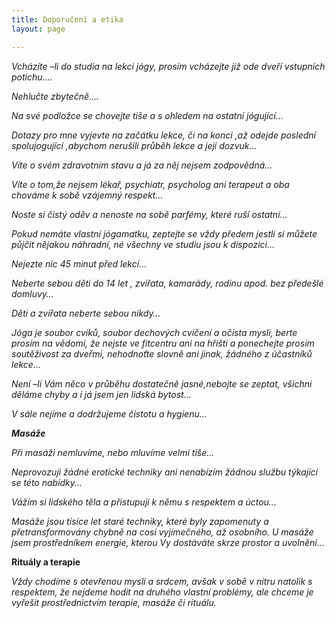 ```yaml
---
title: Doporučení a etika
layout: page

---
```

_Vcházíte –li do studia na lekci jógy, prosím vcházejte již ode dveří vstupních  potichu…._

_Nehlučte zbytečně…._

_Na své podložce se chovejte tiše a s ohledem na ostatní jógující…_

_Dotazy pro mne vyjevte na začátku lekce, či na konci ,až odejde poslední spolujogující ,abychom nerušili průběh lekce a její dozvuk…_

_Víte o svém zdravotním stavu a já za něj nejsem zodpovědná…_

_Víte o tom,že nejsem lékař, psychiatr, psycholog ani terapeut a oba chováme k sobě vzájemný respekt…_

_Noste si čistý oděv a nenoste na sobě parfémy, které ruší ostatní…_

_Pokud nemáte vlastní jógamatku, zeptejte se vždy předem jestli si můžete půjčit nějakou náhradní, né všechny ve studiu jsou k dispozici…_

_Nejezte nic 45 minut před lekcí…_

_Neberte sebou děti do 14 let , zvířata, kamarády, rodinu apod. bez předešlé domluvy…_

_Děti a zvířata neberte sebou nikdy…_

_Jóga je soubor cviků, soubor dechových cvičení a očista mysli, berte prosím na vědomí, že nejste ve fitcentru ani na hřišti a ponechejte prosím soutěživost za dveřmi, nehodnoťte slovně ani jinak, žádného z účastníků lekce…_

_Není –li Vám něco v průběhu dostatečně jasné,nebojte se zeptat, všichni děláme chyby a i já jsem jen lidská bytost…_

_V sále nejíme a dodržujeme čistotu a hygienu…_

**_Masáže_**

_Při masáži nemluvíme, nebo mluvíme velmi tiše…_

_Neprovozuji žádné erotické techniky ani nenabízím žádnou službu týkající se této nabídky…_

_Vážím si lidského těla a přistupuji k němu s respektem a úctou…_

_Masáže jsou tísíce let staré techniky, které byly zapomenuty a přetransformovány chybně na cosi vyjímečného, až osobního. U masáže jsem prostředníkem energie, kterou Vy dostáváte skrze prostor a uvolnění…_

**Rituály a terapie**

_Vždy chodíme s otevřenou myslí a srdcem, avšak v sobě v nitru natolik s respektem, že nejdeme hodit na druhého vlastní problémy, ale chceme je vyřešit prostřednictvím terapie, masáže či rituálu._